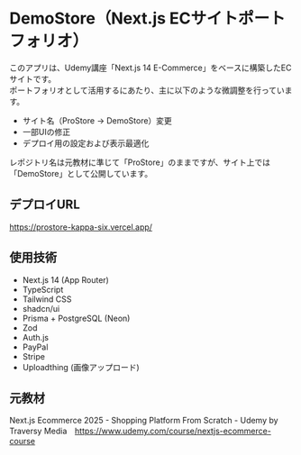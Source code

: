 # DemoStore（Next.js ECサイトポートフォリオ）

このアプリは、Udemy講座「Next.js 14 E-Commerce」をベースに構築したECサイトです。  
ポートフォリオとして活用するにあたり、主に以下のような微調整を行っています。

- サイト名（ProStore → DemoStore）変更
- 一部UIの修正
- デプロイ用の設定および表示最適化
  
レポジトリ名は元教材に準じて「ProStore」のままですが、サイト上では「DemoStore」として公開しています。

## デプロイURL
https://prostore-kappa-six.vercel.app/

## 使用技術
- Next.js 14 (App Router)
- TypeScript
- Tailwind CSS
- shadcn/ui
- Prisma + PostgreSQL (Neon)
- Zod
- Auth.js
- PayPal
- Stripe
- Uploadthing (画像アップロード)

## 元教材
Next.js Ecommerce 2025 - Shopping Platform From Scratch - Udemy by Traversy Media　https://www.udemy.com/course/nextjs-ecommerce-course
